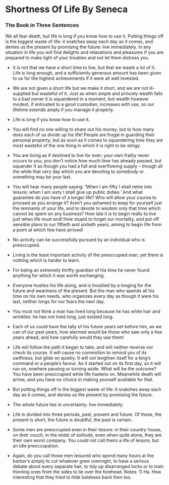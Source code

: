 # Shortness Of Life By Seneca

### The Book in Three Sentences
We all fear death, but life is long if you know how to use it. Putting things off is the biggest waste of life: it snatches away each day as it comes, and denies us the present by promising the future: live immediately. In any situation in life you will find delights and relaxations and pleasures if you are prepared to make light of your troubles and not let them distress you.

- It is not that we have a short time to live, but that we waste a lot of it. Life is long enough, and a sufficiently generous amount has been given to us for the highest achievements if it were all well invested.

- We are not given a short life but we make it short, and we are not ill-supplied but wasteful of it. Just as when ample and princely wealth falls to a bad owner it is squandered in a moment, but wealth however modest, if entrusted to a good custodian, increases with use, so our lifetime extends amply if you manage it properly.

- Life is long if you know how to use it.

- You will find no one willing to share out his money; but to how many does each of us divide up his life! People are frugal in guarding their personal property; but as soon as it comes to squandering time they are most wasteful of the one thing in which it is right to be stingy.

- You are living as if destined to live for ever; your own frailty never occurs to you; you don’t notice how much time has already passed, but squander it as though you had a full and overflowing supply – though all the while that very day which you are devoting to somebody or something may be your last.

- You will hear many people saying: ‘When I am fifty I shall retire into leisure; when I am sixty I shall give up public duties.’ And what guarantee do you have of a longer life? Who will allow your course to proceed as you arrange it? Aren’t you ashamed to keep for yourself just the remnants of your life, and to devote to wisdom only that time which cannot be spent on any business? How late it is to begin really to live just when life must end! How stupid to forget our mortality, and put off sensible plans to our fiftieth and sixtieth years, aiming to begin life from a point at which few have arrived!

- No activity can be successfully pursued by an individual who is preoccupied.

- Living is the least important activity of the preoccupied man; yet there is nothing which is harder to learn.

- For being an extremely thrifty guardian of his time he never found anything for which it was worth exchanging.

- Everyone hustles his life along, and is troubled by a longing for the future and weariness of the present. But the man who spends all his time on his own needs, who organizes every day as though it were his last, neither longs for nor fears the next day.

- You must not think a man has lived long because he has white hair and wrinkles: he has not lived long, just existed long.

- Each of us could have the tally of his future years set before him, as we can of our past years, how alarmed would be those who saw only a few years ahead, and how carefully would they use them!

- Life will follow the path it began to take, and will neither reverse nor check its course. It will cause no commotion to remind you of its swiftness, but glide on quietly. It will not lengthen itself for a king’s command or a people’s favour. As it started out on its first day, so it will run on, nowhere pausing or turning aside. What will be the outcome? You have been preoccupied while life hastens on. Meanwhile death will arrive, and you have no choice in making yourself available for that.

- But putting things off is the biggest waste of life: it snatches away each day as it comes, and denies us the present by promising the future.

- The whole future lies in uncertainty: live immediately.

- Life is divided into three periods, past, present and future. Of these, the present is short, the future is doubtful, the past is certain.

- Some men are preoccupied even in their leisure: in their country house, on their couch, in the midst of solitude, even when quite alone, they are their own worst company. You could not call theirs a life of leisure, but an idle preoccupation.

- Again, do you call those men leisured who spend many hours at the barber’s simply to cut whatever grew overnight, to have a serious debate about every separate hair, to tidy up disarranged locks or to train thinning ones from the sides to lie over the forehead.
Notes: 1) Ha. How interesting that they tried to hide baldness back then too.
